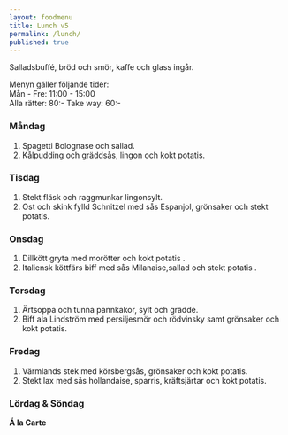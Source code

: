 ```yaml
---
layout: foodmenu
title: Lunch v5
permalink: /lunch/
published: true
---
```

Salladsbuffé, bröd och smör, kaffe och glass ingår.

Menyn gäller följande tider:  
Mån - Fre: 11:00 - 15:00  
Alla rätter: 80:- Take way: 60:-

### Måndag

1. Spagetti Bolognase och sallad.
2. Kålpudding och gräddsås, lingon och kokt potatis.

### Tisdag

1. Stekt fläsk och raggmunkar lingonsylt.
2. Ost och skink fylld Schnitzel med sås Espanjol, grönsaker och stekt potatis.

### Onsdag

1. Dillkött gryta med morötter och kokt potatis .
2. Italiensk köttfärs biff med sås Milanaise,sallad och stekt potatis .

### Torsdag

1. Ärtsoppa och tunna pannkakor, sylt och grädde.
2. Biff ala Lindström med persiljesmör och rödvinsky samt grönsaker och kokt potatis.


### Fredag

1. Värmlands stek med körsbergsås, grönsaker och kokt potatis.
2. Stekt lax med sås hollandaise, sparris, kräftsjärtar och kokt potatis.


### Lördag & Söndag

**Á la Carte**

